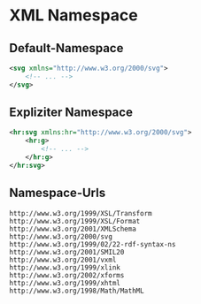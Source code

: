 # XML Namespace

## Default-Namespace
```xml
<svg xmlns="http://www.w3.org/2000/svg">
    <!-- ... -->
</svg>
```

## Expliziter Namespace
```xml
<hr:svg xmlns:hr="http://www.w3.org/2000/svg">
    <hr:g>
        <!-- ... -->
    </hr:g>
</hr:svg>
```

## Namespace-Urls
```
http://www.w3.org/1999/XSL/Transform
http://www.w3.org/1999/XSL/Format
http://www.w3.org/2001/XMLSchema
http://www.w3.org/2000/svg
http://www.w3.org/1999/02/22-rdf-syntax-ns
http://www.w3.org/2001/SMIL20
http://www.w3.org/2001/vxml
http://www.w3.org/1999/xlink
http://www.w3.org/2002/xforms
http://www.w3.org/1999/xhtml
http://www.w3.org/1998/Math/MathML
```
